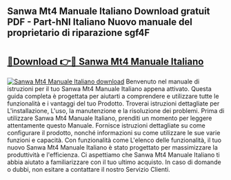## Sanwa Mt4 Manuale Italiano Download gratuit PDF - Part-hNI Italiano Nuovo manuale del proprietario di riparazione sgf4F

# <h2><a href="http://dfgzo1e.blite.top/?on=Sanwa+Mt4+Manuale+Italiano">🔗Download 👉🔴 Sanwa Mt4 Manuale Italiano</a></h2>

[![Sanwa Mt4 Manuale Italiano download](https://i.imgur.com/lujVjoI.png)](http://dfgzo1e.blite.top/?on=Sanwa+Mt4+Manuale+Italiano)
Benvenuto nel manuale di istruzioni per il tuo Sanwa Mt4 Manuale Italiano appena attivato. Questa guida completa è progettata per aiutarti a comprendere e utilizzare tutte le funzionalità e i vantaggi del tuo Prodotto. Troverai istruzioni dettagliate per L'installazione, L'uso, la manutenzione e la risoluzione dei problemi. Prima di utilizzare Sanwa Mt4 Manuale Italiano, prenditi un momento per leggere attentamente questo Manuale. Fornisce istruzioni dettagliate su come configurare il prodotto, nonché informazioni su come utilizzare le sue varie funzioni e capacità. Con funzionalità come L'elenco delle funzionalità, il tuo nuovo Sanwa Mt4 Manuale Italiano è stato progettato per massimizzare la produttività e l'efficienza. Ci aspettiamo che Sanwa Mt4 Manuale Italiano ti abbia aiutato a familiarizzare con il tuo ultimo acquisto. In caso di domande o dubbi, non esitare a contattare il nostro Servizio Clienti.
